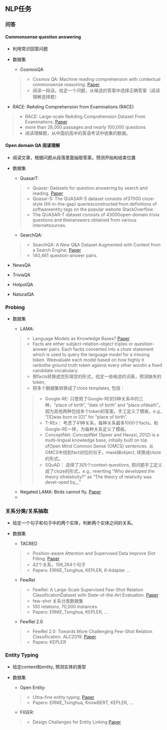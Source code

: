 ## NLP任务

### 问答
#### Commonsense question answering
* 利用常识回答问题
* 数据集
  * CosmosQA
  > * Cosmos QA: Machine reading comprehension with contextual commonsense reasoning. [Paper](https://arxiv.org/pdf/1909.00277.pdf)
  > * 阅读一段话，给定一个问题，从候选的答案中选择正确答案（阅读理解选择题）
  
 * RACE: ReAding Comprehension from Examinations (RACE)
 > * RACE: Large-scale ReAding Comprehension Dataset From Examinations. [Paper](https://arxiv.org/pdf/1704.04683.pdf)
 > * more than 28,000 passages and nearly 100,000 questions
 > * 阅读理解题，从中国初高中的英语考试中收集的数据。

#### Open domain QA 阅读理解
* 阅读文章，根据问题从段落里面抽取答案，预测开始和结束位置
* 数据集
  * QuasarT: 
  > * Quasar: Datasets for question answering by search and reading. [Paper](https://arxiv.org/pdf/1707.03904.pdf)
  > *  Quasar-S: The  QUASAR-S  dataset consists of37000 cloze-style (fill-in-the-gap) queriesconstructed  from  definitions  of  softwareentity  tags  on  the  popular  website  StackOverflow. 
  > * The QUASAR-T dataset consists of 43000open-domain  trivia  questions  and  theiranswers  obtained  from  various  internetsources.
  * SearchQA: 
  > * SearchQA: A New Q&A Dataset Augmented with Context from a Search Engine. [Paper](https://arxiv.org/pdf/1704.05179.pdf)
  > * 140,461 question-answer pairs.

* NewsQA
* TriviaQA
* HotpotQA
* NaturalQA

### Probing
* 数据集
  * LAMA: 
  > * Language Models as Knowledge Bases? [Paper](https://www.aclweb.org/anthology/D19-1250.pdf)
  > * Facts are either subject-relation-object triples or question-answer pairs.  Each factis converted into a cloze statement which is used to query the language model for a missing token. Weevaluate each model based on how highly it ranksthe  ground  truth  token  against  every  other  wordin  a  fixed  candidate  vocabulary.
  > * 把facts转换成完形填空的形式，给定一些候选的词表，预测缺失的token,
  > * 把多个数据集转换成了cloze templates, 包括：
  >> * Google-RE: 只使用了Google-RE的5种关系中的三种，“place  of  birth”,  “date  of  birth”  and  “place  ofdeath”。因为其他两种包括多个token的答案。手工定义了模板，e.g., “[S]was born in [O]” for “place of birth”.
  >> * T-REx： 考虑了41种关系，每种关系最多1000个facts。和Google-RE一样，为每种关系定义了模板。
  >> * ConceptNet: ConceptNet (Speer and Havasi, 2012) is a multi-lingual  knowledge  base,  initially  built  on  top  ofOpen  Mind  Common  Sense  (OMCS)  sentences. 从OMCS中找到fact对应的句子，mask掉object, 转换成cloze的形式。
  >> * SQuAD： 选择了305个context-questions, 把问题手工定义成了cloze的形式，e.g., rewriting “Who developed the theory ofrelativity?” as “The theory of relativity was devel-oped by__”
  
  * Negated LAMA: Birds cannot fly. [Paper](https://arxiv.org/abs/1911.03343)
  * 

### 关系分类/关系抽取
* 给定一个句子和句子中的两个实体，判断两个实体之间的关系。
* 数据集
  * TACRED
  > * Position-aware Attention and Supervised Data Improve Slot Filling. [Paper](https://www.aclweb.org/anthology/D17-1004.pdf)
  > * 42个关系，106,264个句子
  > * Papers: ERNIE_Tsinghua, KEPLER, K-Adapter ...
  
  * FewRel
  > * FewRel: A Large-Scale Supervised Few-Shot Relation ClassificationDataset with State-of-the-Art Evaluation. [Paper](https://www.aclweb.org/anthology/D18-1514.pdf)
  > * few-shot 关系分类数据集
  > * 100 relations, 70,000 instances.
  > * Papers: ERNIE_Tsinghua, KEPLER, ...
  
  * FewRel 2.0
  > * FewRel 2.0: Towards More Challenging Few-Shot Relation Classification. ALC2019. [Paper](https://www.aclweb.org/anthology/P16-1145.pdf)
  > * Papers: KEPLER



### Entity Typing
* 给定context和entity, 预测实体的类型
* 数据集
  * Open Entity:
  > * Ultra-fine entity typing. [Paper](https://arxiv.org/pdf/1807.04905v1.pdf)
  > * Papers: ERNIE_Tsinghua, KnowBERT, KEPLER, ...
    
  
  * FIGER: 
  > * Design Challenges for Entity Linking [Paper](https://transacl.org/ojs/index.php/tacl/article/view/528)


